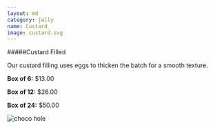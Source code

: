 ```yaml
---
layout: md
category: jelly
name: Custard
image: custard.svg
---
```

#####Custard Filled

Our custard filling uses eggs to thicken the batch for a smooth texture.

**Box of 6:** $13.00

**Box of 12:** $26.00

**Box of 24:** $50.00

![choco hole]({{site.baseurl}}/images/custard.svg)